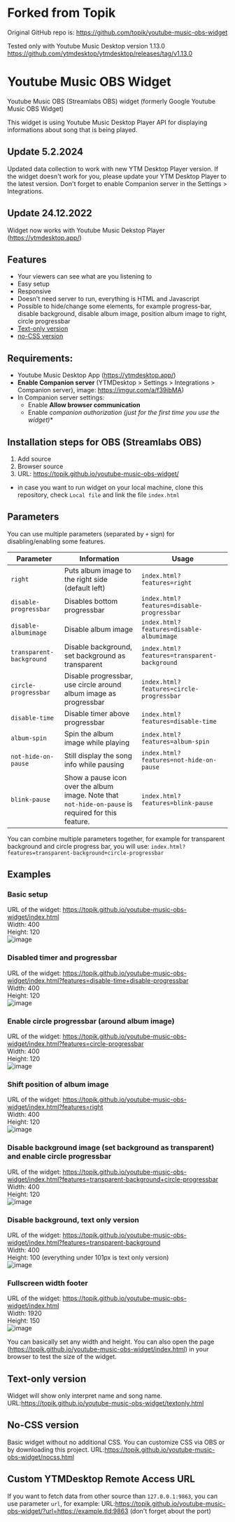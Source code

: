 # Forked from Topik

Original GitHub repo is: https://github.com/topik/youtube-music-obs-widget

Tested only with Youtube Music Desktop version 1.13.0 https://github.com/ytmdesktop/ytmdesktop/releases/tag/v1.13.0

# Youtube Music OBS Widget
Youtube Music OBS (Streamlabs OBS) widget (formerly Google Youtube Music OBS Widget)

This widget is using Youtube Music Desktop Player API  for displaying informations about song that is being played.

## Update 5.2.2024
Updated data collection to work with new YTM Desktop Player version. If the widget doesn't work for you, please update your YTM Desktop Player to the latest version. Don't forget to enable Companion server in the Settings > Integrations.

## Update 24.12.2022
Widget now works with Youtube Music Dekstop Player (https://ytmdesktop.app/)

## Features
- Your viewers can see what are you listening to
- Easy setup
- Responsive
- Doesn't need server to run, everything is HTML and Javascript
- Possible to hide/change some elements, for example progress-bar, disable background, disable album image, position album image to right, circle progressbar
- [Text-only version](#Text-only-version)
- [no-CSS version](#no-CSS-version)

## Requirements:
- Youtube Music Desktop App (https://ytmdesktop.app/)
- **Enable Companion server** (YTMDesktop > Settings  > Integrations > Companion server), image: https://imgur.com/a/f39ibMA)
- In Companion server settings:
  * Enable **Allow browser communication**
  * Enable **companion authorization* (just for the first time you use the widget)**

## Installation steps for OBS (Streamlabs OBS)
1) Add source
2) Browser source
3) URL: https://topik.github.io/youtube-music-obs-widget/
- in case you want to run widget on your local machine, clone this repository, check `Local file` and link the file `index.html`

## Parameters
You can use multiple parameters (separated by `+` sign) for disabling/enabling some features.

| Parameter              | Information                                                       | Usage                                      |
|------------------------|-------------------------------------------------------------------|--------------------------------------------|
| `right`                  | Puts album image to the right side (default left)                 | `index.html?features=right`                  |
| `disable-progressbar`    | Disables bottom progressbar                                       | `index.html?features=disable-progressbar`    |
| `disable-albumimage`     | Disable album image                                               | `index.html?features=disable-albumimage`     |
| `transparent-background` | Disable background, set background as transparent                 | `index.html?features=transparent-background` |
| `circle-progressbar`     | Disable progressbar, use circle around album image as progressbar | `index.html?features=circle-progressbar`     |
| `disable-time`     | Disable timer above progressbar | `index.html?features=disable-time`     |
| `album-spin`       | Spin the album image while playing | `index.html?features=album-spin`    |
| `not-hide-on-pause`      | Still display the song info while pausing                          | `index.html?features=not-hide-on-pause` |
| `blink-pause`      | Show a pause icon over the album image. Note that `not-hide-on-pause` is required for this feature.    | `index.html?features=blink-pause` |


You can combine multiple parameters together, for example for transparent background and circle progress bar, you will use: `index.html?features=transparent-background+circle-progressbar`

## Examples
### Basic setup
URL of the widget: https://topik.github.io/youtube-music-obs-widget/index.html  
Width: 400  
Height: 120  
![image](https://user-images.githubusercontent.com/3578443/73892612-aed93500-4877-11ea-815b-4cb4aa186321.png)

### Disabled timer and progressbar
URL of the widget: https://topik.github.io/youtube-music-obs-widget/index.html?features=disable-time+disable-progressbar  
Width: 400  
Height: 120  
![image](https://user-images.githubusercontent.com/3578443/73892932-7a19ad80-4878-11ea-888f-0ae8f02e2380.png)

### Enable circle progressbar (around album image)
URL of the widget: https://topik.github.io/youtube-music-obs-widget/index.html?features=circle-progressbar  
Width: 400  
Height: 120  
![image](https://user-images.githubusercontent.com/3578443/73893118-1348c400-4879-11ea-8d4e-bfedd4fee950.png)

### Shift position of album image
URL of the widget: https://topik.github.io/youtube-music-obs-widget/index.html?features=right  
Width: 400  
Height: 120  
![image](https://user-images.githubusercontent.com/3578443/73893232-5a36b980-4879-11ea-9763-741d23df5772.png)

### Disable background image (set background as transparent) and enable circle progressbar
URL of the widget: https://topik.github.io/youtube-music-obs-widget/index.html?features=transparent-background+circle-progressbar  
Width: 400  
Height: 120  
![image](https://user-images.githubusercontent.com/3578443/73893495-2314d800-487a-11ea-8d3b-9fddbdf0ec1a.png)

### Disable background, text only version
URL of the widget: https://topik.github.io/youtube-music-obs-widget/index.html?features=transparent-background  
Width: 400  
Height: 100 (everything under 101px is text only version)  
![image](https://user-images.githubusercontent.com/3578443/73893693-a7675b00-487a-11ea-9795-f31b6a6f19ed.png)

### Fullscreen width footer
URL of the widget: https://topik.github.io/youtube-music-obs-widget/index.html  
Width: 1920  
Height: 150  
![image](https://user-images.githubusercontent.com/3578443/73893833-075e0180-487b-11ea-93f5-b8b086be7d0d.png)

You can basically set any width and height. You can also open the page (https://topik.github.io/youtube-music-obs-widget/index.html) in your browser to test the size of the widget.

## Text-only version
Widget will show only interpret name and song name.
URL:https://topik.github.io/youtube-music-obs-widget/textonly.html

## No-CSS version
Basic widget without no additional CSS. You can customize CSS via OBS or by downloading this project.
URL:https://topik.github.io/youtube-music-obs-widget/nocss.html

## Custom YTMDesktop Remote Access URL
If you want to fetch data from other source than `127.0.0.1:9863`, you can use parameter `url`, for example:
URL:https://topik.github.io/youtube-music-obs-widget/?url=https://example.tld:9863
(don't forget about the port)
